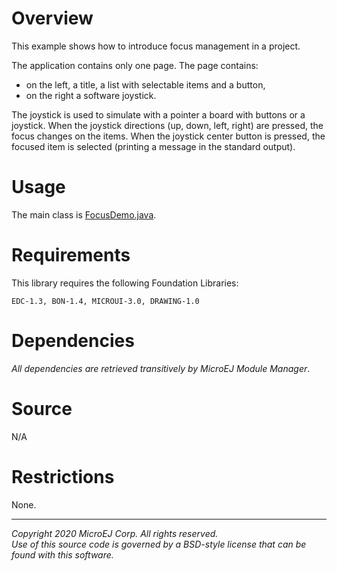 # Overview

This example shows how to introduce focus management in a project.

The application contains only one page.
The page contains:

  - on the left, a title, a list with selectable items and a button,
  - on the right a software joystick.

The joystick is used to simulate with a pointer a board with buttons or a joystick.
When the joystick directions (up, down, left, right) are pressed, the focus changes on the items.
When the joystick center button is pressed, the focused item is selected (printing a message in the standard output).

# Usage

The main class is [FocusDemo.java](src/main/java/com/microej/example/mwt/focus/FocusDemo.java).

# Requirements

This library requires the following Foundation Libraries:

    EDC-1.3, BON-1.4, MICROUI-3.0, DRAWING-1.0

# Dependencies

_All dependencies are retrieved transitively by MicroEJ Module Manager_.

# Source

N/A

# Restrictions

None.

---  
_Copyright 2020 MicroEJ Corp. All rights reserved._  
_Use of this source code is governed by a BSD-style license that can be found with this software._  
